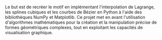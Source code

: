 Le but est de recréer le motif en implémentant l'interpolation de Lagrange, les splines cubiques et les courbes de Bézier en Python à l'aide des bibliothèques NumPy et Matplotlib. Ce projet met en avant l'utilisation d'algorithmes mathématiques pour la création et la manipulation précise de formes géométriques complexes, tout en exploitant les capacités de visualisation graphique.
